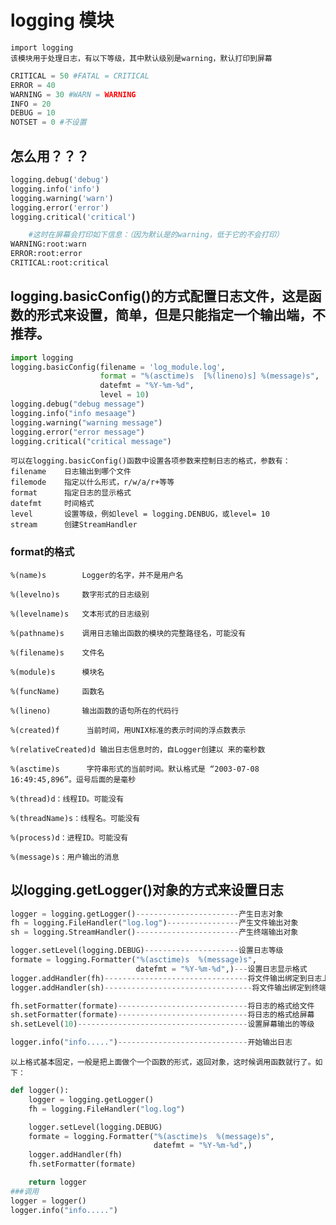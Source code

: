 
# logging 模块
    import logging
    该模块用于处理日志，有以下等级，其中默认级别是warning，默认打印到屏幕
```python
CRITICAL = 50 #FATAL = CRITICAL
ERROR = 40
WARNING = 30 #WARN = WARNING
INFO = 20
DEBUG = 10
NOTSET = 0 #不设置
```
## 怎么用？？？
```python
logging.debug('debug')
logging.info('info')
logging.warning('warn')
logging.error('error')
logging.critical('critical')

    #这时在屏幕会打印如下信息：（因为默认是的warning，低于它的不会打印）
WARNING:root:warn
ERROR:root:error
CRITICAL:root:critical
```
## logging.basicConfig()的方式配置日志文件，这是函数的形式来设置，简单，但是只能指定一个输出端，不推荐。
```python
import logging
logging.basicConfig(filename = 'log_module.log',
                    format = "%(asctime)s  [%(lineno)s] %(message)s",
                    datefmt = "%Y-%m-%d",
                    level = 10)
logging.debug("debug message")
logging.info("info mesaage")
logging.warning("warning message")
logging.error("error message")
logging.critical("critical message")
```
    可以在logging.basicConfig()函数中设置各项参数来控制日志的格式，参数有：
    filename    日志输出到哪个文件
    filemode    指定以什么形式，r/w/a/r+等等
    format      指定日志的显示格式
    datefmt     时间格式
    level       设置等级，例如level = logging.DENBUG，或level= 10
    stream      创建StreamHandler

### format的格式
    %(name)s        Logger的名字，并不是用户名

    %(levelno)s     数字形式的日志级别

    %(levelname)s   文本形式的日志级别

    %(pathname)s    调用日志输出函数的模块的完整路径名，可能没有

    %(filename)s    文件名

    %(module)s      模块名

    %(funcName)     函数名

    %(lineno)       输出函数的语句所在的代码行

    %(created)f      当前时间，用UNIX标准的表示时间的浮点数表示

    %(relativeCreated)d 输出日志信息时的，自Logger创建以 来的毫秒数

    %(asctime)s      字符串形式的当前时间。默认格式是 “2003-07-08 16:49:45,896”。逗号后面的是毫秒

    %(thread)d：线程ID。可能没有

    %(threadName)s：线程名。可能没有

    %(process)d：进程ID。可能没有

    %(message)s：用户输出的消息
## 以logging.getLogger()对象的方式来设置日志
```python
logger = logging.getLogger()-----------------------产生日志对象
fh = logging.FileHandler("log.log")----------------产生文件输出对象
sh = logging.StreamHandler()-----------------------产生终端输出对象

logger.setLevel(logging.DEBUG)---------------------设置日志等级
formate = logging.Formatter("%(asctime)s  %(message)s",
                            datefmt = "%Y-%m-%d",)---设置日志显示格式
logger.addHandler(fh)--------------------------------将文件输出绑定到日志上，也就是说要指定把日志输出到文件了
logger.addHandler(sh)---------------------------------将文件输出绑定到终端上，也就是说要指定把日志打印在屏幕了

fh.setFormatter(formate)-----------------------------将日志的格式给文件
sh.setFormatter(formate)-----------------------------将日志的格式给屏幕
sh.setLevel(10)--------------------------------------设置屏幕输出的等级

logger.info("info.....")-----------------------------开始输出日志
```
    以上格式基本固定，一般是把上面做个一个函数的形式，返回对象，这时候调用函数就行了。如下：
```python
def logger():
    logger = logging.getLogger()
    fh = logging.FileHandler("log.log")

    logger.setLevel(logging.DEBUG)
    formate = logging.Formatter("%(asctime)s  %(message)s",
                                datefmt = "%Y-%m-%d",)
    logger.addHandler(fh)
    fh.setFormatter(formate)

    return logger
###调用
logger = logger()
logger.info("info.....")
```
